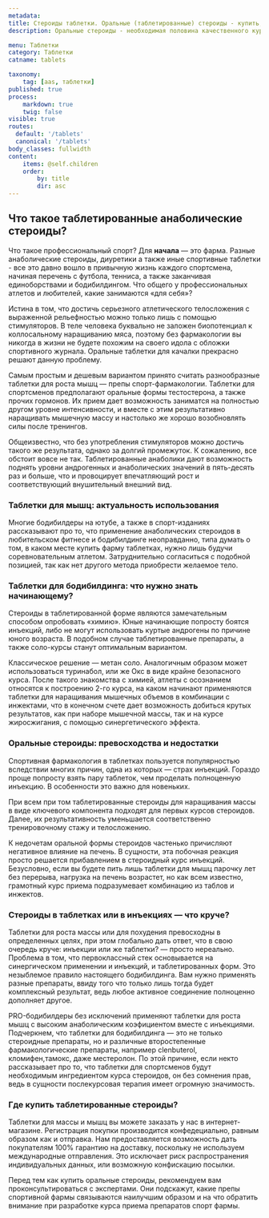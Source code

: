 ```yaml
---
metadata:
title: Стероиды таблетки. Оральные (таблетированные) стероиды - купить, заказать, цена.
description: Оральные стероиды - необходимая половина качественного курса. Купить оригинальные стероиды в таблетках в магазине steroidline.com

menu: Таблетки
category: Таблетки
catname: tablets

taxonomy:
    tag: [aas, таблетки]
published: true
process:
    markdown: true
    twig: false
visible: true
routes:
  default: '/tablets'
  canonical: '/tablets'
body_classes: fullwidth
content:
    items: @self.children
    order:
        by: title
        dir: asc
---
```


## Что такое таблетированные анаболические стероиды?

Что такое профессиональный спорт? Для **начала** — это фарма. Разные анаболические стероиды, диуретики а также иные спортивные таблетки - все это давно вошло в привычную жизнь каждого спортсмена, начиная перечень с футбола, тенниса, а также заканчивая единоборствами и бодибилдингом. Что общего у профессиональных атлетов и любителей, какие занимаются «для себя»?

Истина в том, что достичь серьезного атлетического телосложения с выраженной рельефностью можно только лишь с помощью стимуляторов. В теле человека буквально не заложен биопотенциал к коллосальному наращиванию мяса, поэтому без фармакологии вы никогда в жизни не будете похожим на своего идола с обложки спортивного журнала. Оральные таблетки для качалки прекрасно решают данную проблему.

Самым простым и дешевым вариантом принято считать разнообразные таблетки для роста мышц — препы спорт-фармакологии. Таблетки для спортсменов предполагают оральные формы тестостерона, а также прочих гормонов. Их прием дает возможность заниматся на полностью другом уровне интенсивности, и вместе с этим результативно наращивать мышечную массу и настолько же хорошо возобновлять силы после тренингов.

Общеизвестно, что без употребления стимуляторов можно достичь такого же результата, однако за долгий промежуток. К сожалению, все обстоит вовсе не так. Таблетированные анаболики дают возможность поднять уровни андрогенных и анаболических значений в пять-десять раз и больше, что и провоцирует впечатляющий рост и соответствующий внушительный внешний вид.

### Таблетки для мышц: актуальность использования

Многие бодибилдеры на ютубе, а также в спорт-изданиях рассказывают про то, что применение анаболических стероидов в любительском фитнесе и бодибилдинге неоправданно, типа думать о том, в каком месте купить фарму таблетках, нужно лишь будучи соревновательным атлетом. Затруднительно согласиться с
подобной позицией, так как нет другого метода приобрести желаемое тело.

### Таблетки для бодибилдинга: что нужно знать начинающему?

Стероиды в таблетированной форме являются замечательным способом опробовать «химию». Юные начинающие попросту боятся инъекций, либо не могут использовать куртые андрогены по причине юного возраста. В подобном случае
таблетированные препараты, а также соло-курсы станут оптимальным вариантом.

Классическое решение — метан соло. Аналогичным образом может использоваться туринабол, или же Окс в виде крайне безопасного курса. После такого знакомства с химией, атлеты с осознанием относятся к построению 2-го курса, на каком начинают применяются таблетки для наращивания мышечных объемов в комбинации с инжектами, что в конечном счете дает возможность добиться крутых
результатов, как при наборе мышечной массы, так и на курсе жиросжигания, с помощью синергетического эффекта.

### Оральные стероиды: превосходства и недостатки

Спортивная фармакология в таблетках пользуется популярностью вследствии многих причин, одна из которых — страх инъекций. Гораздо проще попросту взять пару таблеток, чем проделать полноценную инъекцию. В особенности это важно для новеньких.

При всем при том таблетированные стероиды для наращивания массы в виде ключевого компонента подходят для первых курсов стероидов. Далее, их результативность уменьшается соответственно тренировочному стажу и телосложению.

К недочетам оральной формы стероидов частенько причисляют негативное влияние на печень. В сущности, эта побочная реакция просто решается прибавлением
в стероидный курс инъекций. Безусловно, если вы будете пить лишь таблетки для мышц парочку лет без перерыва, нагрузка на печень возрастет, но как всем известно, грамотный курс приема подразумевает комбинацию из таблов и инжектов.

### Стероиды в таблетках или в инъекциях — что круче?

Таблетки для роста массы или для похудения превосходны в определенных целях, при этом глобально дать ответ, что в свою очередь круче: инъекции или же таблетки? — просто нереально. Проблема в том, что первоклассный стек основывается на синергическом применении и инъекций, и таблетированных форм.
Это незыблемое правило настоящего бодибилдинга. Вам нужно применять разные препараты, ввиду того что только лишь тогда будет комплексный результат, ведь любое активное соединение полноценно дополняет другое.

PRO-бодибилдеры без исключений применяют таблетки для роста мышц с высоким анаболическим коэфициентом вместе с инъекциями. Подчеркнем, что таблетки для бодибилдинга — это не только стероидные препараты, но и различные второстепенные фармакологические препараты, например clenbuterol, кломифен,тамокс, даже местеролон. По этой причине, если некто рассказывает про то, что таблетки для спортсменов будут необходимым ингредиентом курса стероидов, он без сомнения прав, ведь в сущности послекурсовая терапия имеет огромную значимость.

### Где купить таблетированные стероиды?

Таблетки для массы и мышц вы можете заказать у нас в интернет-магазине. Регистрация покупки производится конфедециально, равным образом как и отправка. Нам предоставляется возможность дать покупателям 100% гарантию на доставку, поскольку не используем международные отправления. Это исключает риск распространения индивидуальных данных, или возможную конфискацию посылки.

Перед тем как купить оральные стероиды, рекомендуем вам
проконсультироваться с экспертами. Они подскажут, какие препы спортивной фармы связываются наилучшим образом и на что обратить внимание при разработке курса приема
препаратов спорт фармы.



